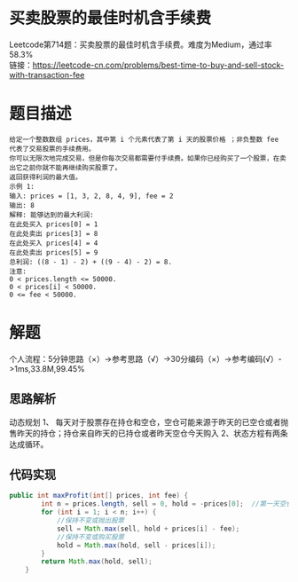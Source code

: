 # 买卖股票的最佳时机含手续费
Leetcode第714题：买卖股票的最佳时机含手续费。难度为Medium，通过率58.3%  
链接：https://leetcode-cn.com/problems/best-time-to-buy-and-sell-stock-with-transaction-fee
# 题目描述
    给定一个整数数组 prices，其中第 i 个元素代表了第 i 天的股票价格 ；非负整数 fee 代表了交易股票的手续费用。
    你可以无限次地完成交易，但是你每次交易都需要付手续费。如果你已经购买了一个股票，在卖出它之前你就不能再继续购买股票了。
    返回获得利润的最大值。
    示例 1:
    输入: prices = [1, 3, 2, 8, 4, 9], fee = 2
    输出: 8
    解释: 能够达到的最大利润:  
    在此处买入 prices[0] = 1
    在此处卖出 prices[3] = 8
    在此处买入 prices[4] = 4
    在此处卖出 prices[5] = 9
    总利润: ((8 - 1) - 2) + ((9 - 4) - 2) = 8.
    注意:
    0 < prices.length <= 50000.
    0 < prices[i] < 50000.
    0 <= fee < 50000.
# 解题
个人流程：5分钟思路（×）->参考思路（√）->30分编码（×）->参考编码(√）->1ms,33.8M,99.45%
## 思路解析
动态规划
1、 每天对于股票存在持仓和空仓，空仓可能来源于昨天的已空仓或者抛售昨天的持仓；持仓来自昨天的已持仓或者昨天空仓今天购入
2、状态方程有两条达成循环。
## 代码实现  
```java
public int maxProfit(int[] prices, int fee) {
        int n = prices.length, sell = 0, hold = -prices[0];  //第一天空仓和持仓（购入）利润
        for (int i = 1; i < n; i++) {
            //保持不变或抛出股票
            sell = Math.max(sell, hold + prices[i] - fee);
            //保持不变或购买股票
            hold = Math.max(hold, sell - prices[i]);
        }
        return Math.max(hold, sell);
    }
```
